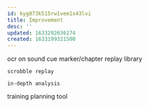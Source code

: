 ```yaml
---
id: kyg073k515rw1vem1x43lvi
title: Improvement
desc: ''
updated: 1633292636174
created: 1633199321500
---
```


ocr on sound cue
    marker/chapter
    replay library

    scrobble replay

    in-depth analysis

training planning tool
